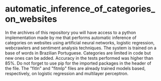 # automatic_inference_of_categories_on_websites
In the archives of this repository you will have access to a python implementation made by me that performs automatic inference of categories on websites using artificial neural networks, logistic regression, webcrawlers and sentiment analysis techniques. The system is trained on a base of words in Brazilian Portuguese. Categories are limited in code but new ones can be added. Accuracy in the tests performed was higher than 85%. Do not forget to use pip for the imported packages in the header of the file. The "fitln" and "fitmlp" files are already trained models based, respectively, on logistic regression and multilayer perceptron.
